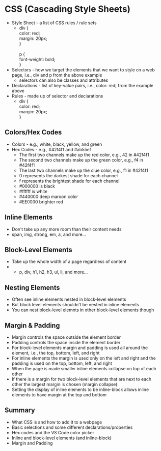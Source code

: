 # CSS (Cascading Style Sheets)
* Style Sheet - a list of CSS rules / rule sets
  * div {<br>
  color: red;<br>
  margin: 20px;<br>
} <br><br>
p {<br>
  font-weight: bold;<br>
}
* Selectors -  how we target the elements that we want to style on a web page, i.e., div and p from the above example
  * selectors can also be classes and attributes
* Declarations - list of key-value pairs, i.e., color: red; from the example above
* Rules - made up of selector and declarations
  *  div {<br>
  color: red;<br>
  margin: 20px;<br>
}

## Colors/Hex Codes
* Colors - e.g., white, black, yellow, and green
* Hex Codes - e.g., #42f4f1 and #ab55ef
  * The first two channels make up the red color, e.g., 42 in #42f4f1
  * The second two channels make up the green color, e.g., f4 in #42f4f1
  * The last two channels make up the clue color, e.g., f1 in #42f4f1
  * 0 represents the darkest shade for each channel
  * f represents the brightest shade for each channel
  * #000000 is black
  * #ffffff is white
  * #440000 deep maroon color
  * #EE0000 brighter red

## Inline Elements
* Don't take up any more room than their content needs
* span, img, strong, em, a, and more...

## Block-Level Elements
* Take up the whole width of a page regardless of content
* * p, div, h1, h2, h3, ul, li, and more...

## Nesting Elements
* Often see inline elements nested in block-level elements
* But block level elements shouldn't be nested in inline elements
* You can nest block-level elemnts in other block-level elements though

## Margin & Padding
* Margin controls the space outside the element border
* Padding controls the space inside the element border
* For block-level elements margin and padding is used all around the element, i.e., the top, bottom, left, and right
* For inline elements the margin is used only on the left and right and the padding is used on the top, bottom, left, and right
* When the page is made smaller inline elements collapse on top of each other
* If there is a margin for two block-level elements that are next to each other the largest margin is chosen (margin collapse)
* Setting the display of inline elements to be inline-block allows inline elements to have margin at the top and bottom

## Summary
* What CSS is and how to add it to a webpage
* Basic selections and some different declarations/properties
* Hex codes and the VS Code color picker
* Inline and block-level elements (and inline-block)
* Margin and Padding